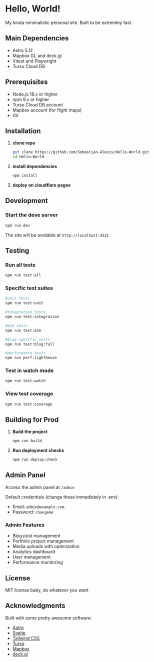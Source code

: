 # Hello, World!

My kinda minimalistic personal site. Built to be extremley fast.

## Main Dependencies

- Astro 5.12
- Mapbox GL and deck.gl
- Vitest and Playwright
- Turso Cloud DB

## Prerequisites

- Node.js 18.x or higher
- npm 9.x or higher
- Turso Cloud DB account
- Mapbox account (for flight maps)
- Git

## Installation

1. **clone repo**
   ```bash
   git clone https://github.com/Sebastian-Alexis/Hello-World.git
   cd Hello-World
   ```

2. **install dependencies**
   ```bash
   npm install
   ```

3. **deploy on cloudflare pages**


## Development

### Start the deve server
```bash
npm run dev
```

The site will be available at `http://localhost:4321`

## Testing

### Run all tests
```bash
npm run test:all
```

### Specific test suites
```bash
#unit tests
npm run test:unit

#tntegration tests
npm run test:integration

#e2e tests
npm run test:e2e

#blog specific tests
npm run test:blog:full

#performance tests
npm run perf:lighthouse
```

### Test in watch mode
```bash
npm run test:watch
```

### View test coverage
```bash
npm run test:coverage
```

## Building for Prod

1. **Build the project**
   ```bash
   npm run build
   ```

2. **Run deployment checks**
   ```bash
   npm run deploy:check
   ```

## Admin Panel

Access the admin panel at `/admin`

Default credentials (change these immediately in .env):
- Email: `admin@example.com`
- Password: `changeme`

### Admin Features
- Blog post management
- Portfolio project management
- Media uploads with optimization
- Analytics dashboard
- User management
- Performance monitoring

## License

MIT license baby, do whatever you want

## Acknowledgments

Built with some pretty awesome software:
- [Astro](https://astro.build)
- [Svelte](https://svelte.dev)
- [Tailwind CSS](https://tailwindcss.com)
- [Turso](https://turso.tech)
- [Mapbox](https://mapbox.com)
- [deck.gl](https://deck.gl)

